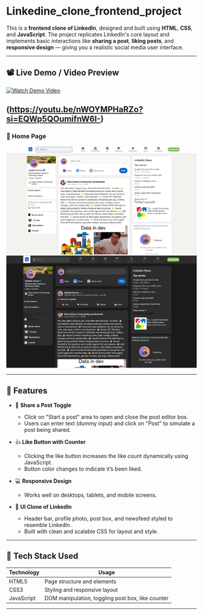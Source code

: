 # Linkedine_clone_frontend_project

This is a **frontend clone of LinkedIn**, designed and built using **HTML**, **CSS**, and **JavaScript**. The project replicates LinkedIn's core layout and implements basic interactions like **sharing a post**, **liking posts**, and **responsive design** — giving you a realistic social media user interface.

---

## 📽️ Live Demo / Video Preview
[![Watch Demo Video](page1.jpg)](https://youtu.be/nWOYMPHaRZo?si=EQWp5QOumifnW6I-)

(https://youtu.be/nWOYMPHaRZo?si=EQWp5QOumifnW6I-)
---

### 🔹 Home Page
![LinkedIn Clone Homepage](page1.png)
![dark mode](page2.png)

---

## 🚀 Features

- 📝 **Share a Post Toggle**  
  - Click on "Start a post" area to open and close the post editor box.
  - Users can enter text (dummy input) and click on "Post" to simulate a post being shared.

- 👍 **Like Button with Counter**  
  - Clicking the like button increases the like count dynamically using JavaScript.
  - Button color changes to indicate it’s been liked.

- 💻 **Responsive Design**  
  - Works well on desktops, tablets, and mobile screens.

- 🧱 **UI Clone of LinkedIn**
  - Header bar, profile photo, post box, and newsfeed styled to resemble LinkedIn.
  - Built with clean and scalable CSS for layout and style.

---

## 🧪 Tech Stack Used

| Technology | Usage |
|------------|--------|
| HTML5      | Page structure and elements |
| CSS3       | Styling and responsive layout |
| JavaScript | DOM manipulation, toggling post box, like counter |

---
